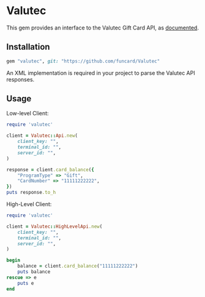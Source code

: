 # Valutec

This gem provides an interface to the Valutec Gift Card API, as [documented](https://ws.valutec.net/Valutec.asmx?WSDL).

## Installation

```ruby
gem "valutec", git: "https://github.com/funcard/Valutec"
```

An XML implementation is required in your project to parse the Valutec API responses.

## Usage

Low-level Client:

```ruby
require 'valutec'

client = Valutec::Api.new(
    client_key: "", 
    terminal_id: "", 
    server_id: "",
)

response = client.card_balance({
    "ProgramType" => "Gift",
    "CardNumber" => "11111222222",
})
puts response.to_h
```

High-Level Client:

```ruby
require 'valutec'

client = Valutec::HighLevelApi.new(
    client_key: "", 
    terminal_id: "", 
    server_id: "",
)

begin
    balance = client.card_balance("11111222222")
    puts balance
rescue => e
    puts e
end
```

